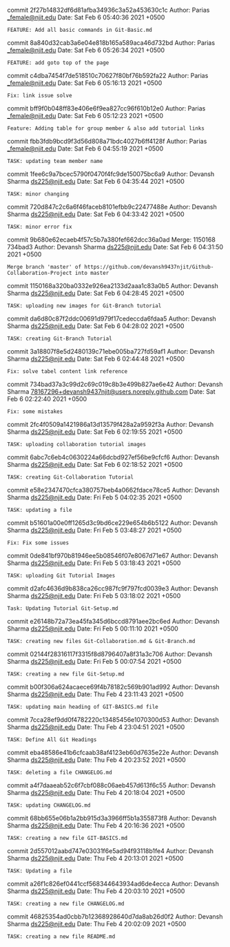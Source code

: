 commit 2f27b14832df6d81afba34936c3a52a453630c1c
Author: Parias <_female@njit.edu>
Date:   Sat Feb 6 05:40:36 2021 +0500

    FEATURE: Add all basic commands in Git-Basic.md

commit 8a840d32cab3a6e04e818b165a589aca46d732bd
Author: Parias <_female@njit.edu>
Date:   Sat Feb 6 05:26:34 2021 +0500

    FEATURE: add goto top of the page

commit c4dba7454f7de518510c70627f80bf76b592fa22
Author: Parias <_female@njit.edu>
Date:   Sat Feb 6 05:16:13 2021 +0500

    Fix: link issue solve

commit bff9f0b048ff83e406e6f9ea827cc96f610b12e0
Author: Parias <_female@njit.edu>
Date:   Sat Feb 6 05:12:23 2021 +0500

    Feature: Adding table for group member & also add tutorial links

commit fbb3fdb9bcd9f3d56d808a71bdc4027b6ff4128f
Author: Parias <_female@njit.edu>
Date:   Sat Feb 6 04:55:19 2021 +0500

    TASK: updating team member name

commit 1fee6c9a7bcec5790f0470f4fc9de150075bc6a9
Author: Devansh Sharma <ds225@njit.edu>
Date:   Sat Feb 6 04:35:44 2021 +0500

    TASK: minor changing

commit 720d847c2c6a6f46faceb8101efbb9c22477488e
Author: Devansh Sharma <ds225@njit.edu>
Date:   Sat Feb 6 04:33:42 2021 +0500

    TASK: minor error fix

commit 9b680e62ecaeb4f57c5b7a380fef662dcc36a0ad
Merge: 1150168 734bad3
Author: Devansh Sharma <ds225@njit.edu>
Date:   Sat Feb 6 04:31:50 2021 +0500

    Merge branch 'master' of https://github.com/devansh9437njit/Github-Collaboration-Project into master

commit 1150168a320ba0332e926ea2133d2aaa1c83a0b5
Author: Devansh Sharma <ds225@njit.edu>
Date:   Sat Feb 6 04:28:45 2021 +0500

    TASK: uploading new images for Git-Branch tutorial

commit da6d80c87f2ddc00691d979f17cedeccda6fdaa5
Author: Devansh Sharma <ds225@njit.edu>
Date:   Sat Feb 6 04:28:02 2021 +0500

    TASK: creating Git-Branch Tutorial

commit 3a18807f8e5d2480139c71ebe005ba727fd59af1
Author: Devansh Sharma <ds225@njit.edu>
Date:   Sat Feb 6 02:44:48 2021 +0500

    Fix: solve tabel content link reference

commit 734bad37a3c99d2c69c019c8b3e499b827ae6e42
Author: Devansh Sharma <78167296+devansh9437njit@users.noreply.github.com>
Date:   Sat Feb 6 02:22:40 2021 +0500

    Fix: some mistakes

commit 2fc4f0509a1421986a13d13579f428a2a9592f3a
Author: Devansh Sharma <ds225@njit.edu>
Date:   Sat Feb 6 02:19:55 2021 +0500

    TASK: uploading collaboration tutorial images

commit 6abc7c6eb4c0630224a66dcbd927ef56be9cfcf6
Author: Devansh Sharma <ds225@njit.edu>
Date:   Sat Feb 6 02:18:52 2021 +0500

    TASK: creating Git-Collaboration Tutorial

commit e58e2347470cfca380757beb4a0662fdace78ce5
Author: Devansh Sharma <ds225@njit.edu>
Date:   Fri Feb 5 04:02:35 2021 +0500

    TASK: updating a file

commit b51601a00e0ff1265d3c9bd6ce229e654b6b5122
Author: Devansh Sharma <ds225@njit.edu>
Date:   Fri Feb 5 03:48:27 2021 +0500

    Fix: Fix some issues

commit 0de841bf970b81946ee5b08546f07e8067d71e67
Author: Devansh Sharma <ds225@njit.edu>
Date:   Fri Feb 5 03:18:43 2021 +0500

    TASK: uploading Git Tutorial Images

commit d2afc4636d9b838ca26cc987fc9f797fcd0039e3
Author: Devansh Sharma <ds225@njit.edu>
Date:   Fri Feb 5 03:18:02 2021 +0500

    Task: Updating Tutorial Git-Setup.md

commit e26148b72a73ea45fa345d6bccd8791aee2bc6ed
Author: Devansh Sharma <ds225@njit.edu>
Date:   Fri Feb 5 00:11:10 2021 +0500

    TASK: creating new files Git-Collaboration.md & Git-Branch.md

commit 02144f28316117f3315f8d8796407a8f31a3c706
Author: Devansh Sharma <ds225@njit.edu>
Date:   Fri Feb 5 00:07:54 2021 +0500

    TASK: creating a new file Git-Setup.md

commit b00f306a624acaece69f4b78182c569b901ad992
Author: Devansh Sharma <ds225@njit.edu>
Date:   Thu Feb 4 23:11:43 2021 +0500

    TASK: updating main heading of GIT-BASICS.md file

commit 7cca28ef9dd0f4782220c13485456e1070300d53
Author: Devansh Sharma <ds225@njit.edu>
Date:   Thu Feb 4 23:04:51 2021 +0500

    TASK: Define All Git Headings

commit eba48586e41b6cfcaab38af4123eb60d7635e22e
Author: Devansh Sharma <ds225@njit.edu>
Date:   Thu Feb 4 20:23:52 2021 +0500

    TASK: deleting a file CHANGELOG.md

commit a4f7daaeab52c6f7cbf088c06aeb457d613f6c55
Author: Devansh Sharma <ds225@njit.edu>
Date:   Thu Feb 4 20:18:04 2021 +0500

    TASK: updating CHANGELOG.md

commit 68bb655e06b1a2bb915d3a3966ff5b1a355873f8
Author: Devansh Sharma <ds225@njit.edu>
Date:   Thu Feb 4 20:16:36 2021 +0500

    TASK: creating a new file GIT-BASICS.md

commit 2d557012aabd747e03031f6e5ad94f93118b1fe4
Author: Devansh Sharma <ds225@njit.edu>
Date:   Thu Feb 4 20:13:01 2021 +0500

    TASK: Updating a file

commit a26f1c826ef0441ccf568344643934ad6de4ecca
Author: Devansh Sharma <ds225@njit.edu>
Date:   Thu Feb 4 20:03:10 2021 +0500

    TASK: creating a new file CHANGELOG.md

commit 46825354ad0cbb7b12368928640d7da8ab26d0f2
Author: Devansh Sharma <ds225@njit.edu>
Date:   Thu Feb 4 20:02:09 2021 +0500

    TASK: creating a new file README.md
